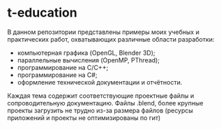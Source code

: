 # t-education
В данном репозитории представлены примеры моих учебных и практических работ, охватывающих различные области разработки:
- компьютерная графика (OpenGL, Blender 3D);
- параллельные вычисления (OpenMP, PThread);
- программирование на C/C++;
- программирование на C#;
- оформление технической документации и отчётности.

Каждая тема содержит соответствующие проектные файлы и сопроводительную документацию.
Файлы .blend, более крупные проекты загрузить не трудно из-за размера файлов (ресурсы приложений и проекты не оптимизированы по гит)
